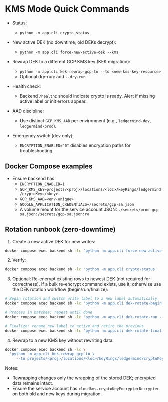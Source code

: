 # KMS Mode Quick Commands

- Status:
  - `python -m app.cli crypto-status`

- New active DEK (no downtime; old DEKs decrypt):
  - `python -m app.cli force-new-active-dek --kms`

- Rewrap DEK to a different GCP KMS key (KEK migration):
  - `python -m app.cli kek-rewrap-gcp-to --to <new-kms-key-resource>`
  - Optional dry-run: add `--dry-run`

- Health check:
  - Backend `/healthz` should indicate crypto is ready. Alert if missing active label or init errors appear.

- AAD discipline:
  - Use distinct `GCP_KMS_AAD` per environment (e.g., `ledgermind-dev`, `ledgermind-prod`).

- Emergency switch (dev only):
  - `ENCRYPTION_ENABLED="0"` disables encryption paths for troubleshooting.

## Docker Compose examples

- Ensure backend has:
  - `ENCRYPTION_ENABLED=1`
  - `GCP_KMS_KEY=projects/<proj>/locations/<loc>/keyRings/ledgermind/cryptoKeys/<key>`
  - `GCP_KMS_AAD=<env-unique>`
  - `GOOGLE_APPLICATION_CREDENTIALS=/secrets/gcp-sa.json`
  - A volume mount for the service account JSON: `./secrets/prod-gcp-sa.json:/secrets/gcp-sa.json:ro`

## Rotation runbook (zero-downtime)

1) Create a new active DEK for new writes:

```sh
docker compose exec backend sh -lc 'python -m app.cli force-new-active-dek --kms'
```

2) Verify:

```sh
docker compose exec backend sh -lc 'python -m app.cli crypto-status'
```

3) Optional: Re-encrypt existing rows to newest DEK (not required for correctness). If a bulk re-encrypt command exists, use it; otherwise use the DEK rotation workflow (begin/run/finalize):

```sh
# Begin rotation and switch write label to a new label automatically
docker compose exec backend sh -lc 'python -m app.cli dek-rotate-begin'

# Process in batches; repeat until done
docker compose exec backend sh -lc 'python -m app.cli dek-rotate-run --new-label rotating::<timestamp> --batch-size 1000 --max-batches 0'

# Finalize: rename new label to active and retire the previous
docker compose exec backend sh -lc 'python -m app.cli dek-rotate-finalize --new-label rotating::<timestamp>'
```

4) Rewrap to a new KMS key without rewriting data:

```sh
docker compose exec backend sh -lc \
  'python -m app.cli kek-rewrap-gcp-to \
     --to projects/<proj>/locations/<loc>/keyRings/ledgermind/cryptoKeys/<new-key>'
```

Notes:
- Rewrapping changes only the wrapping of the stored DEK; encrypted data remains intact.
- Ensure the service account has `cloudkms.cryptoKeyEncrypterDecrypter` on both old and new keys during migration.
